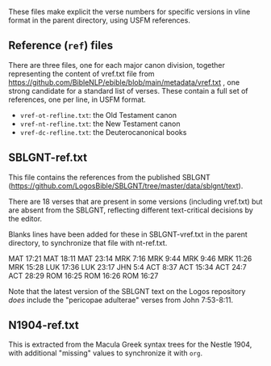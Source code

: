 These files make explicit the verse numbers for specific versions in
vline format in the parent directory, using USFM references.

## Reference (`ref`) files

There are three files, one for each major canon division, together
representing the content of vref.txt file from
https://github.com/BibleNLP/ebible/blob/main/metadata/vref.txt , one
strong candidate for a standard list of verses. These contain a full
set of references, one per line, in USFM format. 

* `vref-ot-refline.txt`: the Old Testament canon
* `vref-nt-refline.txt`: the New Testament canon
* `vref-dc-refline.txt`: the Deuterocanonical books


## SBLGNT-ref.txt

This file contains the references from the published SBLGNT
(https://github.com/LogosBible/SBLGNT/tree/master/data/sblgnt/text). 

There are 18 verses that are present in some versions (including vref.txt) but are
absent from the SBLGNT, reflecting different text-critical decisions
by the editor. 

Blanks lines have been added for these in SBLGNT-vref.txt in the
parent directory, to synchronize that file with nt-ref.txt. 

MAT 17:21
MAT 18:11
MAT 23:14
MRK 7:16
MRK 9:44
MRK 9:46
MRK 11:26
MRK 15:28
LUK 17:36
LUK 23:17
JHN 5:4
ACT 8:37
ACT 15:34
ACT 24:7
ACT 28:29
ROM 16:25
ROM 16:26
ROM 16:27

Note that the latest version of the SBLGNT text on the Logos
repository _does_ include the "pericopae adulterae" verses from John
7:53-8:11. 

## N1904-ref.txt

This is extracted from the Macula Greek syntax trees for the Nestle
1904, with additional "missing" values to synchronize it with `org`.
